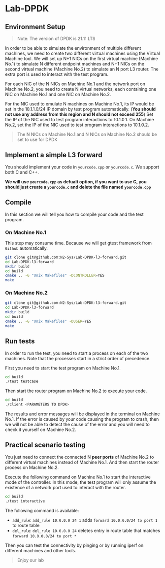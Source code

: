 # Lab-DPDK

## Environment Setup

> Note: The version of DPDK is 21.11 LTS

In order to be able to simulate the environment of multiple different machines, we need to create two different virtual machines using the Virtual Machine tool.
We will set up N+1 NICs on the first virtual machine (Machine No.1) to simulate N different endpoint machines and N+1 NICs on the second virtual machine (Machine No.2) to simulate an N port L3 router.
The extra port is used to interact with the test program.

For each NIC of the N NICs on Machine No.1 and the network port on Machine No.2, you need to create N virtual networks, each containing one NIC on Machine No.1 and one NIC on Machine No.2.

For the NIC used to emulate N machines on Machine No.1, its IP would be set in the 10.1.1.0/24 IP domain by test program automatically. (**You should not use any address from this region and N should not exceed 255**)
Set the IP of the NIC used to test program interactions to 10.1.0.1. On Machine No.2, set the IP of the NIC used to test program interactions to 10.1.0.2.

> The N NICs on Machine No.1 and N NICs on Machine No.2 should be set to use for DPDK

## Implement a simple L3 forward

You should implement your code in `yourcode.cpp` or `yourcode.c`.
We support both C and C++.

**We will use `yourcode.cpp` as defualt option, if you want to use C, you should just create a `yourcode.c` and delete the file named `yourcode.cpp`**

## Compile

In this section we will tell you how to compile your code and the test program.

### On Machine No.1

This step may consume time.
Because we will get gtest framework from `Github` automatically.

``` bash
git clone git@github.com:N2-Sys/Lab-DPDK-l3-forward.git
cd Lab-DPDK-l3-forward
mkdir build
cd build
cmake .. -G "Unix Makefiles" -DCONTROLLER=YES
make
```

### On Machine No.2

``` bash
git clone git@github.com:N2-Sys/Lab-DPDK-l3-forward.git
cd Lab-DPDK-l3-forward
mkdir build
cd build
cmake .. -G "Unix Makefiles" -DUSER=YES
make
```

## Run tests

In order to run the test, you need to start a process on each of the two machines.
Note that the processes start in a strict order of precedence.

First you need to start the test program on Machine No.1.

``` bash
cd build
./test testcase
```

Then start the router program on Machine No.2 to execute your code.

``` bash
cd build
./client <PARAMETERS TO DPDK>
```

The results and error messages will be displayed in the terminal on Machine No.1.
If the error is caused by your code causing the program to crash, then we will not be able to detect the cause of the error and you will need to check it yourself on Machine No.2.

## Practical scenario testing

You just need to connect the connected N **peer ports** of Machine No.2 to different virtual machines instead of Machine No.1.
And then start the router process on Machine No.2.

Execute the following command on Machine No.1 to start the interactive mode of the controller. In this mode, the test program will only assume the existence of a network port used to interact with the router.

``` bash
cd build
./test interactive
```

The following command is available:

* `add_rule`: `add_rule 10.0.0.0 24 1` adds `forward 10.0.0.0/24 to port 1` to route table
* `del_rule`: `del_rule 10.0.0.0 24` deletes entry in route table that matches `forward 10.0.0.0/24 to port *`

Then you can test the connectivity by pinging or by running iperf on different machines and other tools.

> Enjoy our lab
